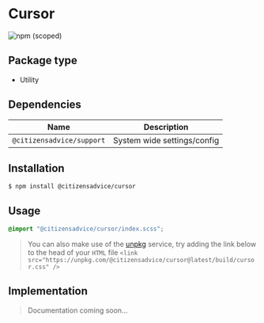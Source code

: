 # Cursor

![npm (scoped)](https://img.shields.io/npm/v/@citizensadvice/cursor.svg)

## Package type

- Utility

## Dependencies

| Name                      | Description                 |
| ------------------------- | --------------------------- |
| `@citizensadvice/support` | System wide settings/config |

## Installation

```shell
$ npm install @citizensadvice/cursor
```

## Usage

```scss
@import "@citizensadvice/cursor/index.scss";
```

> You can also make use of the [unpkg](https://unpkg.com) service, try adding the link below to the head of your `HTML` file
> `<link src="https://unpkg.com/@citizensadvice/cursor@latest/build/cursor.css" />`

## Implementation

> Documentation coming soon...